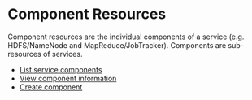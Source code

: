 <!---
Licensed to the Apache Software Foundation (ASF) under one or more
contributor license agreements. See the NOTICE file distributed with
this work for additional information regarding copyright ownership.
The ASF licenses this file to You under the Apache License, Version 2.0
(the "License"); you may not use this file except in compliance with
the License. You may obtain a copy of the License at

http://www.apache.org/licenses/LICENSE-2.0

Unless required by applicable law or agreed to in writing, software
distributed under the License is distributed on an "AS IS" BASIS,
WITHOUT WARRANTIES OR CONDITIONS OF ANY KIND, either express or implied.
See the License for the specific language governing permissions and
limitations under the License.
-->

# Component Resources
Component resources are the individual components of a service (e.g. HDFS/NameNode and MapReduce/JobTracker).  Components are sub-resources of services.
 

- [List service components](components.md)
- [View component information](components-component.md)
- [Create component](create-component.md)


